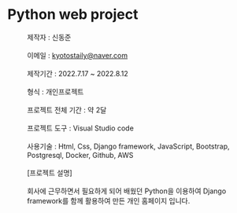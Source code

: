 # Python web project
<dd>제작자 : 신동준</dd><br>
<dd>이메일 : <a href="kyotostaily@naver.com">kyotostaily@naver.com</a></dd><br>
<dd>제작기간 : 2022.7.17 ~ 2022.8.12</dd><br>
<dd>형식 : 개인프로젝트</dd><br>
<dd>프로젝트 전체 기간 : 약 2달</dd><br>
<dd>프로젝트 도구 : Visual Studio code</dd><br>
<dd>사용기술 : Html, Css, Django framework, JavaScript,  Bootstrap, Postgresql, Docker, Github, AWS</dd><br>
<dd>[프로젝트 설명]</dd><br>
<dd>회사에 근무하면서 필요하게 되어 배웠던 Python을 이용하여 Django framework를 함께 활용하여 만든 개인 홈페이지 입니다.</dd>
